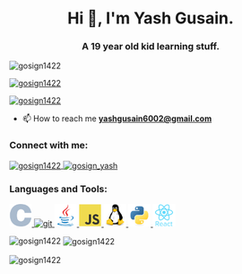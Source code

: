 <h1 align="center">Hi 👋, I'm Yash Gusain.</h1>
<h3 align="center">A 19 year old kid learning stuff.</h3>

<p align="left"> <img src="https://komarev.com/ghpvc/?username=gosign1422&label=Profile%20views&color=0e75b6&style=flat" alt="gosign1422" /> </p>

<p align="left"> <a href="https://github.com/ryo-ma/github-profile-trophy"><img src="https://github-profile-trophy.vercel.app/?username=gosign1422" alt="gosign1422" /></a> </p>

<p align="left"> <a href="https://twitter.com/gosign1422" target="blank"><img src="https://img.shields.io/twitter/follow/gosign1422?logo=twitter&style=for-the-badge" alt="gosign1422" /></a> </p>

- 📫 How to reach me **yashgusain6002@gmail.com**

<h3 align="left">Connect with me:</h3>
<p align="left">
  <a href="https://twitter.com/gosign1422" target="blank">
    <img align="center" src="https://raw.githubusercontent.com/rahuldkjain/github-profile-readme-generator/master/src/images/icons/Social/twitter.svg" alt="gosign1422" height="30" width="40" />
  </a>
  <a href="https://www.instagram.com/gosign_yash/" target="blank">
    <img align="center" src="https://raw.githubusercontent.com/rahuldkjain/github-profile-readme-generator/master/src/images/icons/Social/instagram.svg" alt="gosign_yash" height="30" width="40" />
  </a>
</p>

<h3 align="left">Languages and Tools:</h3>
<p align="left"> <a href="https://www.cprogramming.com/" target="_blank" rel="noreferrer"> <img src="https://raw.githubusercontent.com/devicons/devicon/master/icons/c/c-original.svg" alt="c" width="40" height="40"/> </a> <a href="https://git-scm.com/" target="_blank" rel="noreferrer"> <img src="https://www.vectorlogo.zone/logos/git-scm/git-scm-icon.svg" alt="git" width="40" height="40"/> </a> <a href="https://www.java.com" target="_blank" rel="noreferrer"> <img src="https://raw.githubusercontent.com/devicons/devicon/master/icons/java/java-original.svg" alt="java" width="40" height="40"/> </a> <a href="https://developer.mozilla.org/en-US/docs/Web/JavaScript" target="_blank" rel="noreferrer"> <img src="https://raw.githubusercontent.com/devicons/devicon/master/icons/javascript/javascript-original.svg" alt="javascript" width="40" height="40"/> </a> <a href="https://www.linux.org/" target="_blank" rel="noreferrer"> <img src="https://raw.githubusercontent.com/devicons/devicon/master/icons/linux/linux-original.svg" alt="linux" width="40" height="40"/> </a> <a href="https://www.python.org" target="_blank" rel="noreferrer"> <img src="https://raw.githubusercontent.com/devicons/devicon/master/icons/python/python-original.svg" alt="python" width="40" height="40"/> </a> <a href="https://reactjs.org/" target="_blank" rel="noreferrer"> <img src="https://raw.githubusercontent.com/devicons/devicon/master/icons/react/react-original-wordmark.svg" alt="react" width="40" height="40"/> </a> </p>

<p><img align="left" src="https://github-readme-stats.vercel.app/api/top-langs?username=gosign1422&show_icons=true&locale=en&layout=compact" alt="gosign1422" /></p>

<p>&nbsp;<img align="center" src="https://github-readme-stats.vercel.app/api?username=gosign1422&show_icons=true&locale=en" alt="gosign1422" /></p>

<p><img align="center" src="https://github-readme-streak-stats.herokuapp.com/?user=gosign1422&" alt="gosign1422" /></p>
